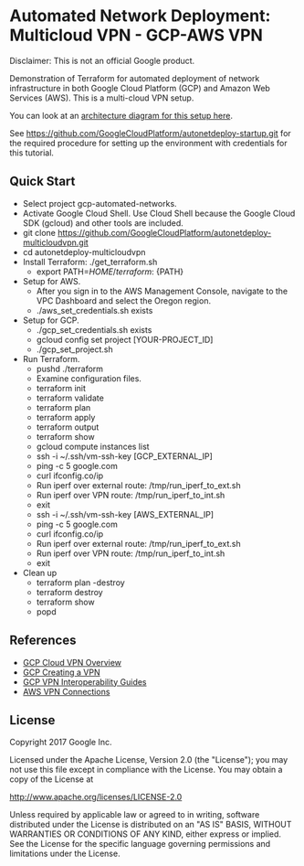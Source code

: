 # Automated Network Deployment: Multicloud VPN - GCP-AWS VPN

Disclaimer: This is not an official Google product.

Demonstration of Terraform for automated deployment of network infrastructure in
both Google Cloud Platform (GCP) and Amazon Web Services (AWS). This is a
multi-cloud VPN setup.

You can look at an [architecture diagram for this setup
here](images/autonetdeploy_gcpawsvpn_arch.png).

See https://github.com/GoogleCloudPlatform/autonetdeploy-startup.git for the
required procedure for setting up the environment with credentials for this
tutorial.

## Quick Start

*   Select project gcp-automated-networks.
*   Activate Google Cloud Shell. Use Cloud Shell because the Google Cloud SDK
    (gcloud) and other tools are included.
*   git clone
    https://github.com/GoogleCloudPlatform/autonetdeploy-multicloudvpn.git
*   cd autonetdeploy-multicloudvpn
*   Install Terraform: ./get_terraform.sh
    *   export PATH=${HOME}/terraform:$ {PATH}
*   Setup for AWS.
    *   After you sign in to the AWS Management Console, navigate to the VPC
        Dashboard and select the Oregon region.
    *   ./aws_set_credentials.sh exists
*   Setup for GCP.
    *   ./gcp_set_credentials.sh exists
    *   gcloud config set project [YOUR-PROJECT_ID]
    *   ./gcp_set_project.sh
*   Run Terraform.
    *   pushd ./terraform
    *   Examine configuration files.
    *   terraform init
    *   terraform validate
    *   terraform plan
    *   terraform apply
    *   terraform output
    *   terraform show
    *   gcloud compute instances list
    *   ssh -i ~/.ssh/vm-ssh-key [GCP_EXTERNAL_IP]
    *   ping -c 5 google.com
    *   curl ifconfig.co/ip
    *   Run iperf over external route: /tmp/run_iperf_to_ext.sh
    *   Run iperf over VPN route: /tmp/run_iperf_to_int.sh
    *   exit
    *   ssh -i ~/.ssh/vm-ssh-key [AWS_EXTERNAL_IP]
    *   ping -c 5 google.com
    *   curl ifconfig.co/ip
    *   Run iperf over external route: /tmp/run_iperf_to_ext.sh
    *   Run iperf over VPN route: /tmp/run_iperf_to_int.sh
    *   exit
*   Clean up
    *   terraform plan -destroy
    *   terraform destroy
    *   terraform show
    *   popd

## References

*   [GCP Cloud VPN Overview](https://cloud.google.com/compute/docs/vpn/overview)
*   [GCP Creating a
    VPN](https://cloud.google.com/compute/docs/vpn/creating-vpns)
*   [GCP VPN Interoperability
    Guides](https://cloud.google.com/compute/docs/vpn/interop-guides)
*   [AWS VPN
    Connections](http://docs.aws.amazon.com/AmazonVPC/latest/UserGuide/vpn-connections.html)

## License

Copyright 2017 Google Inc.

Licensed under the Apache License, Version 2.0 (the "License"); you may not use
this file except in compliance with the License. You may obtain a copy of the
License at

http://www.apache.org/licenses/LICENSE-2.0

Unless required by applicable law or agreed to in writing, software distributed
under the License is distributed on an "AS IS" BASIS, WITHOUT WARRANTIES OR
CONDITIONS OF ANY KIND, either express or implied. See the License for the
specific language governing permissions and limitations under the License.
